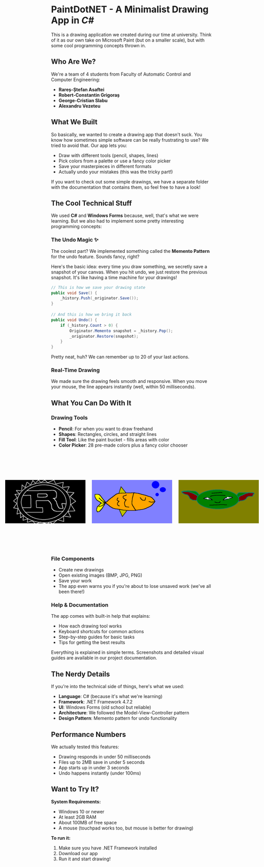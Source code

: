 

# PaintDotNET - A Minimalist Drawing App in *C#*

This is a drawing application we created during our time at university. Think of it as our own take on Microsoft Paint (but on a smaller scale), but with some cool programming concepts thrown in.

## Who Are We?

We're a team of 4 students from Faculty of Automatic Control and Computer Engineering:

- **Rareș-Ștefan Asaftei**
- **Robert-Constantin Grigoraș** 
- **George-Cristian Slabu**
- **Alexandru Vezeteu**


## What We Built

So basically, we wanted to create a drawing app that doesn't suck. You know how sometimes simple software can be really frustrating to use? We tried to avoid that. Our app lets you:

- Draw with different tools (pencil, shapes, lines)
- Pick colors from a palette or use a fancy color picker
- Save your masterpieces in different formats
- Actually undo your mistakes (this was the tricky part!)

If you want to check out some simple drawings, we have a separate folder with the documentation that contains them, so feel free to have a look!

## The Cool Technical Stuff

We used **C#** and **Windows Forms** because, well, that's what we were learning. But we also had to implement some pretty interesting programming concepts:

### The Undo Magic ✨

The coolest part? We implemented something called the **Memento Pattern** for the undo feature. Sounds fancy, right? 

Here's the basic idea: every time you draw something, we secretly save a snapshot of your canvas. When you hit undo, we just restore the previous snapshot. It's like having a time machine for your drawings!

```csharp
// This is how we save your drawing state
public void Save() {
    _history.Push(_originator.Save());
}

// And this is how we bring it back
public void Undo() {
    if (_history.Count > 0) {
        Originator.Memento snapshot = _history.Pop();
        _originator.Restore(snapshot);
    }
}
```

Pretty neat, huh? We can remember up to 20 of your last actions.

### Real-Time Drawing

We made sure the drawing feels smooth and responsive. When you move your mouse, the line appears instantly (well, within 50 milliseconds).

## What You Can Do With It

### Drawing Tools
- **Pencil**: For when you want to draw freehand
- **Shapes**: Rectangles, circles, and straight lines
- **Fill Tool**: Like the paint bucket - fills areas with color
- **Color Picker**: 28 pre-made colors plus a fancy color chooser

<div style="display: flex; justify-content: center; gap: 20px; margin: 100px 0;">
  <img src="img/rust_logo.png" alt="Rust Logo" width="250">
  <img src="img/fish.png" alt="Fish" width="250">
  <img src="img/yoda.png" alt="Yoda" width="250">
</div>

### File Components
- Create new drawings
- Open existing images (BMP, JPG, PNG)
- Save your work
- The app even warns you if you're about to lose unsaved work (we've all been there!)

### Help & Documentation
The app comes with built-in help that explains:
- How each drawing tool works
- Keyboard shortcuts for common actions
- Step-by-step guides for basic tasks
- Tips for getting the best results

Everything is explained in simple terms. Screenshots and detailed visual guides are available in our project documentation.

## The Nerdy Details

If you're into the technical side of things, here's what we used:

- **Language**: C# (because it's what we're learning)
- **Framework**: .NET Framework 4.7.2
- **UI**: Windows Forms (old school but reliable)
- **Architecture**: We followed the Model-View-Controller pattern
- **Design Pattern**: Memento pattern for undo functionality

## Performance Numbers

We actually tested this features:
- Drawing responds in under 50 milliseconds
- Files up to 2MB save in under 5 seconds
- App starts up in under 3 seconds
- Undo happens instantly (under 100ms)

## Want to Try It?

**System Requirements:**
- Windows 10 or newer
- At least 2GB RAM
- About 100MB of free space
- A mouse (touchpad works too, but mouse is better for drawing)

**To run it:**
1. Make sure you have .NET Framework installed
2. Download our app
3. Run it and start drawing!
